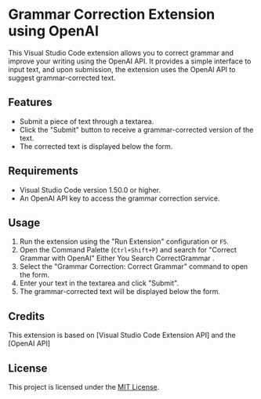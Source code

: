 # Grammar Correction Extension using OpenAI

This Visual Studio Code extension allows you to correct grammar and improve your writing using the OpenAI API. It provides a simple interface to input text, and upon submission, the extension uses the OpenAI API to suggest grammar-corrected text.

## Features

- Submit a piece of text through a textarea.
- Click the "Submit" button to receive a grammar-corrected version of the text.
- The corrected text is displayed below the form.

## Requirements

- Visual Studio Code version 1.50.0 or higher.
- An OpenAI API key to access the grammar correction service.

## Usage

1. Run the extension using the "Run Extension" configuration or `F5`.
2. Open the Command Palette (`Ctrl+Shift+P`) and search for "Correct Grammar with OpenAI" Either You Search CorrectGrammar .
3. Select the "Grammar Correction: Correct Grammar" command to open the form.
4. Enter your text in the textarea and click "Submit".
5. The grammar-corrected text will be displayed below the form.

## Credits

This extension is based on [Visual Studio Code Extension API] and the [OpenAI API]

## License

This project is licensed under the [MIT License](LICENSE).
